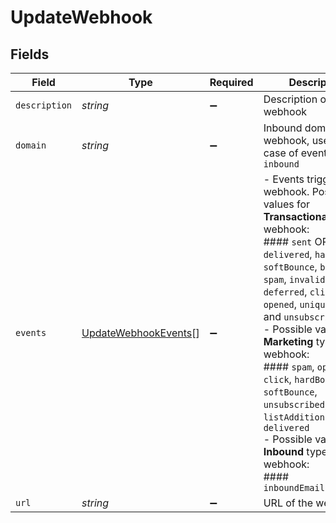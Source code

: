 # UpdateWebhook


## Fields

| Field                                                                                                                                                                                                                                                                                                                                                                                                                                                                                           | Type                                                                                                                                                                                                                                                                                                                                                                                                                                                                                            | Required                                                                                                                                                                                                                                                                                                                                                                                                                                                                                        | Description                                                                                                                                                                                                                                                                                                                                                                                                                                                                                     | Example                                                                                                                                                                                                                                                                                                                                                                                                                                                                                         |
| ----------------------------------------------------------------------------------------------------------------------------------------------------------------------------------------------------------------------------------------------------------------------------------------------------------------------------------------------------------------------------------------------------------------------------------------------------------------------------------------------- | ----------------------------------------------------------------------------------------------------------------------------------------------------------------------------------------------------------------------------------------------------------------------------------------------------------------------------------------------------------------------------------------------------------------------------------------------------------------------------------------------- | ----------------------------------------------------------------------------------------------------------------------------------------------------------------------------------------------------------------------------------------------------------------------------------------------------------------------------------------------------------------------------------------------------------------------------------------------------------------------------------------------- | ----------------------------------------------------------------------------------------------------------------------------------------------------------------------------------------------------------------------------------------------------------------------------------------------------------------------------------------------------------------------------------------------------------------------------------------------------------------------------------------------- | ----------------------------------------------------------------------------------------------------------------------------------------------------------------------------------------------------------------------------------------------------------------------------------------------------------------------------------------------------------------------------------------------------------------------------------------------------------------------------------------------- |
| `description`                                                                                                                                                                                                                                                                                                                                                                                                                                                                                   | *string*                                                                                                                                                                                                                                                                                                                                                                                                                                                                                        | :heavy_minus_sign:                                                                                                                                                                                                                                                                                                                                                                                                                                                                              | Description of the webhook                                                                                                                                                                                                                                                                                                                                                                                                                                                                      | Webhook triggered on contact hardbounce                                                                                                                                                                                                                                                                                                                                                                                                                                                         |
| `domain`                                                                                                                                                                                                                                                                                                                                                                                                                                                                                        | *string*                                                                                                                                                                                                                                                                                                                                                                                                                                                                                        | :heavy_minus_sign:                                                                                                                                                                                                                                                                                                                                                                                                                                                                              | Inbound domain of webhook, used in case of event type `inbound`                                                                                                                                                                                                                                                                                                                                                                                                                                 | example.com                                                                                                                                                                                                                                                                                                                                                                                                                                                                                     |
| `events`                                                                                                                                                                                                                                                                                                                                                                                                                                                                                        | [UpdateWebhookEvents](../../models/shared/updatewebhookevents.md)[]                                                                                                                                                                                                                                                                                                                                                                                                                             | :heavy_minus_sign:                                                                                                                                                                                                                                                                                                                                                                                                                                                                              | - Events triggering the webhook. Possible values for **Transactional** type webhook:<br/>#### `sent` OR `request`, `delivered`, `hardBounce`, `softBounce`, `blocked`, `spam`, `invalid`, `deferred`, `click`, `opened`, `uniqueOpened` and `unsubscribed`<br/>- Possible values for **Marketing** type webhook:<br/>#### `spam`, `opened`, `click`, `hardBounce`, `softBounce`, `unsubscribed`, `listAddition` & `delivered`<br/>- Possible values for **Inbound** type webhook:<br/>#### `inboundEmailProcessed`<br/> |                                                                                                                                                                                                                                                                                                                                                                                                                                                                                                 |
| `url`                                                                                                                                                                                                                                                                                                                                                                                                                                                                                           | *string*                                                                                                                                                                                                                                                                                                                                                                                                                                                                                        | :heavy_minus_sign:                                                                                                                                                                                                                                                                                                                                                                                                                                                                              | URL of the webhook                                                                                                                                                                                                                                                                                                                                                                                                                                                                              | http://requestb.in/173lyyx1                                                                                                                                                                                                                                                                                                                                                                                                                                                                     |